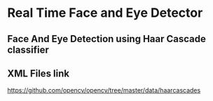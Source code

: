 # Real Time Face and Eye Detector

## Face And Eye Detection using Haar Cascade classifier

## XML Files link
https://github.com/opencv/opencv/tree/master/data/haarcascades
